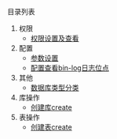 目录列表

1.  权限
    -   [权限设置及查看](./authority/权限设置及查看.md)
2.  配置
    -   [参数设置](./setting/参数设置.md)
    -   [配置查看bin-log日志位点](./setting/配置查看bin-log日志位点.md)
3.  其他
    -   [数据库类型分类](./other/数据库类型分类.md)
4.  库操作
    -   [创建库create](./database/创建库create_database.md)
5.  表操作
    -   [创建表create](./table/创建表create_table.md)